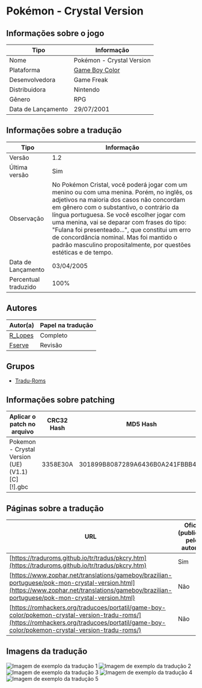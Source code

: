 # Pokémon - Crystal Version

## Informações sobre o jogo

| Tipo | Informação |
| ----------- | ----------- |
| Nome | Pokémon \- Crystal Version |
| Plataforma | [Game Boy Color](../) |
| Desenvolvedora | Game Freak |
| Distribuidora | Nintendo |
| Gênero | RPG |
| Data de Lançamento | 29/07/2001 |

## Informações sobre a tradução

| Tipo | Informação |
| ----------- | ----------- |
| Versão | 1\.2 |
| Última versão | Sim |
| Observação | No Pokémon Cristal, você poderá jogar com um menino ou com uma menina\. Porém, no inglês, os adjetivos na maioria dos casos não concordam em gênero com o substantivo, o contrário da língua portuguesa\. Se você escolher jogar com uma menina, vai se deparar com frases do tipo: &quot;Fulana foi presenteado\.\.\.&quot;, que constitui um erro de concordância nominal\. Mas foi mantido o padrão masculino propositalmente, por questões estéticas e de tempo\. |
| Data de Lançamento | 03/04/2005 |
| Percentual traduzido | 100% |

## Autores

| Autor(a) | Papel na tradução |
| ----------- | ----------- |
| [R\_Lopes](../../../autores/r_lopes/) | Completo |
| [Fserve](../../../autores/fserve/) | Revisão |

## Grupos

* [Tradu\-Roms](../../../grupos/tradu-roms/)

## Informações sobre patching

| Aplicar o patch no arquivo | CRC32 Hash | MD5 Hash |
| ----------- | ----------- | ----------- |
| Pokemon \- Crystal Version \(UE\) \(V1\.1\) \[C\]\[\!\]\.gbc | 3358E30A | 301899B8087289A6436B0A241FBBB474 |

## Páginas sobre a tradução

| URL | Oficial (publicado pelos autores) | Possuí link de download |
| ----------- | ----------- | ----------- |
| [https://traduroms.github.io/tr/tradus/pkcry.htm](https://traduroms.github.io/tr/tradus/pkcry.htm) | Sim | Sim |
| [https://www.zophar.net/translations/gameboy/brazilian-portuguese/pok-mon-crystal-version.html](https://www.zophar.net/translations/gameboy/brazilian-portuguese/pok-mon-crystal-version.html) | Não | Sim |
| [https://romhackers.org/traducoes/portatil/game-boy-color/pokemon-crystal-version-tradu-roms/](https://romhackers.org/traducoes/portatil/game-boy-color/pokemon-crystal-version-tradu-roms/) | Não | Não |

## Imagens da tradução

![Imagem de exemplo da tradução 1](1.png)
![Imagem de exemplo da tradução 2](2.png)
![Imagem de exemplo da tradução 3](3.png)
![Imagem de exemplo da tradução 4](4.png)
![Imagem de exemplo da tradução 5](5.png)